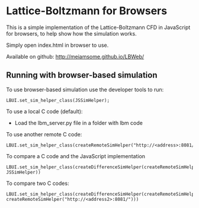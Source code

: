 # Lattice-Boltzmann for Browsers

This is a simple implementation of the Lattice-Boltzmann CFD  in JavaScript for browsers, to help show how the simulation works.

Simply open index.html in browser to use.

Available on github: http://meiamsome.github.io/LBWeb/

## Running with browser-based simulation

To use browser-based simulation use the developer tools to run:

    LBUI.set_sim_helper_class(JSSimHelper);

To use a local C code (default):

- Load the lbm_server.py file in a folder with lbm code

To use another remote C code:

    LBUI.set_sim_helper_class(createRemoteSimHelper("http://<address>:8081/"))

To compare a C code and the JavaScript implementation 

    LBUI.set_sim_helper_class(createDifferenceSimHelper(createRemoteSimHelper("http://<address>:8081/"), JSSimHelper))

To compare two C codes:

    LBUI.set_sim_helper_class(createDifferenceSimHelper(createRemoteSimHelper("http://<address1>:8081/"), createRemoteSimHelper("http://<address2>:8081/")))
